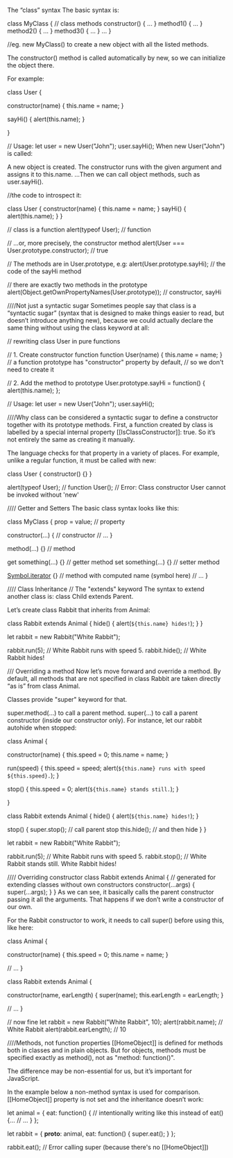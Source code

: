 The “class” syntax
The basic syntax is:

class MyClass {
  // class methods
  constructor() { ... }
  method1() { ... }
  method2() { ... }
  method3() { ... }
  ...
}

//eg.
 new MyClass() to create a new object with all the listed methods.

The constructor() method is called automatically by new, so we can initialize the object there.

For example:

class User {

  constructor(name) {
    this.name = name;
  }

  sayHi() {
    alert(this.name);
  }

}

// Usage:
let user = new User("John");
user.sayHi();
When new User("John") is called:

A new object is created.
The constructor runs with the given argument and assigns it to this.name.
…Then we can call object methods, such as user.sayHi().


//the code to introspect it:

class User {
  constructor(name) { this.name = name; }
  sayHi() { alert(this.name); }
}

// class is a function
alert(typeof User); // function

// ...or, more precisely, the constructor method
alert(User === User.prototype.constructor); // true

// The methods are in User.prototype, e.g:
alert(User.prototype.sayHi); // the code of the sayHi method

// there are exactly two methods in the prototype
alert(Object.getOwnPropertyNames(User.prototype)); // constructor, sayHi

////Not just a syntactic sugar
Sometimes people say that class is a “syntactic sugar” (syntax that is designed to make things easier to read, but doesn’t introduce anything new), because we could actually declare the same thing without using the class keyword at all:

// rewriting class User in pure functions

// 1. Create constructor function
function User(name) {
  this.name = name;
}
// a function prototype has "constructor" property by default,
// so we don't need to create it

// 2. Add the method to prototype
User.prototype.sayHi = function() {
  alert(this.name);
};

// Usage:
let user = new User("John");
user.sayHi();

////Why class can be considered a syntactic sugar to define a constructor together with its prototype methods.
First, a function created by class is labelled by a special internal property [[IsClassConstructor]]: true. So it’s not entirely the same as creating it manually.

The language checks for that property in a variety of places. For example, unlike a regular function, it must be called with new:

class User {
  constructor() {}
}

alert(typeof User); // function
User(); // Error: Class constructor User cannot be invoked without 'new'


//// Getter and Setters 
The basic class syntax looks like this:

class MyClass {
  prop = value; // property

  constructor(...) { // constructor
    // ...
  }

  method(...) {} // method

  get something(...) {} // getter method
  set something(...) {} // setter method

  [Symbol.iterator]() {} // method with computed name (symbol here)
  // ...
}


//// Class Inheritance
// The "extends" keyword
The syntax to extend another class is: class Child extends Parent.

Let’s create class Rabbit that inherits from Animal:

class Rabbit extends Animal {
  hide() {
    alert(`${this.name} hides!`);
  }
}

let rabbit = new Rabbit("White Rabbit");

rabbit.run(5); // White Rabbit runs with speed 5.
rabbit.hide(); // White Rabbit hides!


/// Overriding a method
Now let’s move forward and override a method. By default, all methods that are not specified in class Rabbit are taken directly “as is” from class Animal.

Classes provide "super" keyword for that.

super.method(...) to call a parent method.
super(...) to call a parent constructor (inside our constructor only).
For instance, let our rabbit autohide when stopped:

class Animal {

  constructor(name) {
    this.speed = 0;
    this.name = name;
  }

  run(speed) {
    this.speed = speed;
    alert(`${this.name} runs with speed ${this.speed}.`);
  }

  stop() {
    this.speed = 0;
    alert(`${this.name} stands still.`);
  }

}

class Rabbit extends Animal {
  hide() {
    alert(`${this.name} hides!`);
  }

  stop() {
    super.stop(); // call parent stop
    this.hide(); // and then hide
  }
}

let rabbit = new Rabbit("White Rabbit");

rabbit.run(5); // White Rabbit runs with speed 5.
rabbit.stop(); // White Rabbit stands still. White Rabbit hides!


//// Overriding constructor
class Rabbit extends Animal {
  // generated for extending classes without own constructors
  constructor(...args) {
    super(...args);
  }
}
As we can see, it basically calls the parent constructor passing it all the arguments. That happens if we don’t write a constructor of our own.

For the Rabbit constructor to work, it needs to call super() before using this, like here:

class Animal {

  constructor(name) {
    this.speed = 0;
    this.name = name;
  }

  // ...
}

class Rabbit extends Animal {

  constructor(name, earLength) {
    super(name);
    this.earLength = earLength;
  }

  // ...
}

// now fine
let rabbit = new Rabbit("White Rabbit", 10);
alert(rabbit.name); // White Rabbit
alert(rabbit.earLength); // 10


////Methods, not function properties
[[HomeObject]] is defined for methods both in classes and in plain objects. But for objects, methods must be specified exactly as method(), not as "method: function()".

The difference may be non-essential for us, but it’s important for JavaScript.

In the example below a non-method syntax is used for comparison. [[HomeObject]] property is not set and the inheritance doesn’t work:

let animal = {
  eat: function() { // intentionally writing like this instead of eat() {...
    // ...
  }
};

let rabbit = {
  __proto__: animal,
  eat: function() {
    super.eat();
  }
};

rabbit.eat();  // Error calling super (because there's no [[HomeObject]])